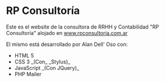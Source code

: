 RP Consultoría
==============

<p>Este es el website de la consultora de RRHH y Contabilidad "RP Consultoría" alojado en <a href="http://www.rpconsultoria.com.ar">www.rpconsultoria.com.ar</a></p>
<p>El mismo está desarrollado por Alan Dell' Oso con:</p>
<ul>
<li>HTML 5</li>
<li>CSS 3 _(Con_ _Stylus)_</li>
<li>JavaScript _(Con JQuery)_</li>
<li>PHP Mailer</li>
</ul>


